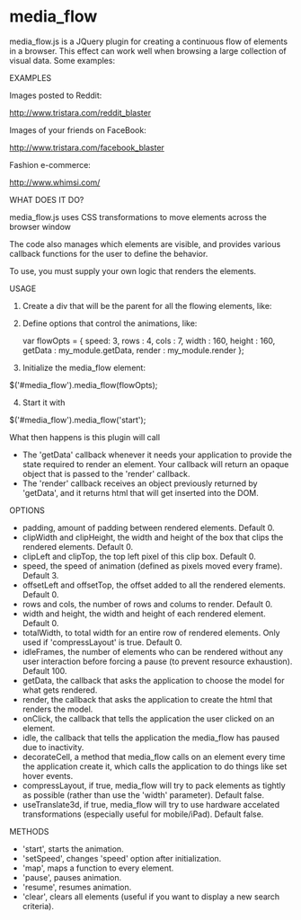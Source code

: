 media_flow
==========

media_flow.js is a JQuery plugin for creating a continuous flow of elements in a browser.  This effect can work well when browsing a large collection of visual data.  Some examples:

EXAMPLES

Images posted to Reddit:

http://www.tristara.com/reddit_blaster

Images of your friends on FaceBook:

http://www.tristara.com/facebook_blaster

Fashion e-commerce:

http://www.whimsi.com/

WHAT DOES IT DO?

media_flow.js uses CSS transformations to move elements across the browser window

The code also manages which elements are visible, and provides various callback functions for the user to define the behavior.

To use, you must supply your own logic that renders the elements.

USAGE

1) Create a div that will be the parent for all the flowing elements, like:

<div id='#media_flow'>

2) Define options that control the animations, like:

    var flowOpts = {
        speed: 3,
        rows : 4,
        cols : 7,
        width : 160,
        height : 160,
        getData : my_module.getData,
        render : my_module.render
    };            

3) Initialize the media_flow element:

$('#media_flow').media_flow(flowOpts);

4) Start it with

$('#media_flow').media_flow('start');

What then happens is this plugin will call

* The 'getData' callback whenever it needs your application to provide the state required to render an element.  Your callback will return an opaque object that is passed to the 'render' callback.
* The 'render' callback receives an object previously returned by 'getData', and it returns html that will get inserted into the DOM.

OPTIONS

* padding, amount of padding between rendered elements.  Default 0.
* clipWidth and clipHeight, the width and height of the box that clips the rendered elements.  Default 0.
* clipLeft and clipTop, the top left pixel of this clip box.  Default 0.
* speed, the speed of animation (defined as pixels moved every frame).  Default 3.
* offsetLeft and offsetTop, the offset added to all the rendered elements.  Default 0.
* rows and cols, the number of rows and colums to render.  Default 0.
* width and height, the width and height of each rendered element.  Default 0.
* totalWidth, to total width for an entire row of rendered elements.  Only used if 'compressLayout' is true.  Default 0.
* idleFrames, the number of elements who can be rendered without any user interaction before forcing a pause (to prevent resource exhaustion).  Default 100.
* getData, the callback that asks the application to choose the model for what gets rendered.
* render, the callback that asks the application to create the html that renders the model.
* onClick, the callback that tells the application the user clicked on an element.
* idle, the callback that tells the application the media_flow has paused due to inactivity.
* decorateCell, a method that media_flow calls on an element every time the application create it, which calls the application to do things like set hover events.
* compressLayout, if true, media_flow will try to pack elements as tightly as possible (rather than use the 'width' parameter).  Default false.
* useTranslate3d, if true, media_flow will try to use hardware accelated transformations (especially useful for mobile/iPad).  Default false.

METHODS

* 'start', starts the animation.
* 'setSpeed', changes 'speed' option after initialization.
* 'map', maps a function to every element.
* 'pause', pauses animation.
* 'resume', resumes animation.
* 'clear', clears all elements (useful if you want to display a new search criteria).
  